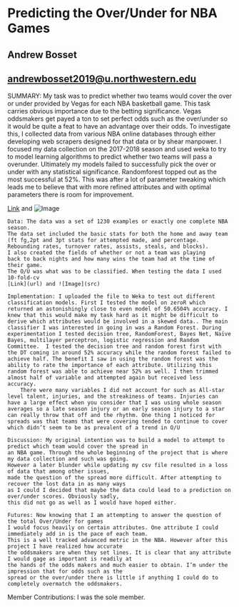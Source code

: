 # Predicting the Over/Under for NBA Games 
## Andrew Bosset 
## andrewbosset2019@u.northwestern.edu

SUMMARY: 
	My task was to predict whether two teams would cover the over or under provided by Vegas for each NBA basketball game. This task carries obvious importance due to the betting significance.  Vegas oddsmakers get payed a ton to set perfect odds such as the over/under so it would be quite a feat to have an advantage over their odds. 
	To investigate this, I collected data from various NBA online databases through either developing web scrapers designed for that data or by shear manpower. I focused my data collection on the 2017-2018 season and used weka to try to model learning algorithms to predict whether two teams will pass a overunder. Ultimately my models failed to successfully pick the over or under with any statistical significance. Randomforest topped out as the most successful at 52%. This was after a lot of parameter tweaking which leads me to believe that with more refined attributes and with optimal parameters there is room for improvement.


[Link](url) and ![Image](src)



```
Data: The data was a set of 1230 examples or exactly one complete NBA season. 
The data set included the basic stats for both the home and away team
(ft fg,2pt and 3pt stats for attempted made, and percentage. Rebounding rates, turnover rates, assists, steals, and blocks).
I also created the fields of whether or not a team was playing 
back to back nights and how many wins the team had at the time of their game. 
The O/U was what was to be classified. When testing the data I used 10-fold-cv
[Link](url) and ![Image](src)
```


```
Implementation: I uploaded the file to Weka to test out different classification models. First I tested the model on zeroR which returned an astonishingly close to even model of 50.6504% accuracy. I knew that this would make my task hard as it might be difficult to derive which attributes would be involved in a skewed data.. The main classifier I was interested in going in was a Random Forest. During experimentation I tested decision tree, RandomForest, Bayes Net, Naïve Bayes, multilayer perceptron, logistic regression and Random Committee.  I tested the decision tree and random forest first with the DT coming in around 52% accuracy while the random forest failed to achieve half. The benefit I saw in using the random forest was the ability to rate the importance of each attribute. Utilizing this random forest was able to achieve near 52% as well. I then trimmed almost half of variable and attempted again but received less accuracy.
	There were many variables I did not account for such as All-star level talent, injuries, and the streakiness of teams. Injuries can have a large effect when you consider that I was using whole season averages so a late season injury or an early season injury to a star can really throw that off and the rhythm. One thing I noticed for spreads was that teams that were covering tended to continue to cover which didn’t seem to be as prevalent of a trend in O/U
```
```
Discussion: My original intention was to build a model to attempt to predict which team would cover the spread in 
an NBA game. Through the whole beginning of the project that is where my data collection and such was going. 
However a later blunder while updating my csv file resulted in a loss of data that among other issues, 
made the question of the spread more difficult. After attempting to recover the lost data in as many ways 
as I could I decided that maybe the data could lead to a prediction on over/under scores. Obviously sadly, 
this did not go as well as I would have hoped either.
```
```
Futures: Now knowing that I am attempting to answer the question of the total Over/Under for games 
I would focus heavily on certain attributes. One attribute I could immediately add in is the pace of each team. 
This is a well tracked advanced metric in the NBA. However after this project I have realized how accurate 
the oddsmakers are when they set lines. It is clear that any attribute I would gage as important is readily at 
the hands of the odds makers and much easier to obtain. I’m under the impression that for odds such as the 
spread or the over/under there is little if anything I could do to completely overmatch the oddsmakers.
```
Member Contributions:  I was the sole member.
